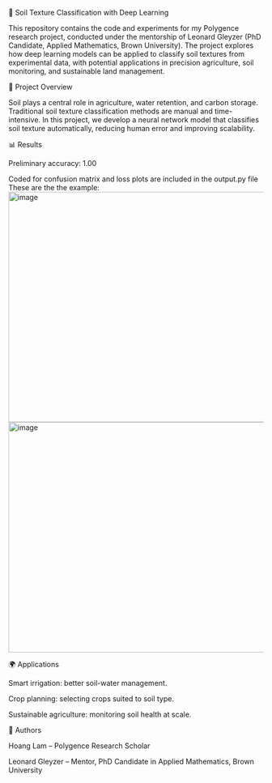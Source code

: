 🌱 Soil Texture Classification with Deep Learning

This repository contains the code and experiments for my Polygence research project, conducted under the mentorship of Leonard Gleyzer (PhD Candidate, Applied Mathematics, Brown University). The project explores how deep learning models can be applied to classify soil textures from experimental data, with potential applications in precision agriculture, soil monitoring, and sustainable land management.

📌 Project Overview

Soil plays a central role in agriculture, water retention, and carbon storage. Traditional soil texture classification methods are manual and time-intensive. In this project, we develop a neural network model that classifies soil texture automatically, reducing human error and improving scalability.


📊 Results

Preliminary accuracy: 1.00

Coded for confusion matrix and loss plots are included in the output.py file
These are the the example:
<img width="507" height="455" alt="image" src="https://github.com/user-attachments/assets/c39d75cb-110e-473a-9108-f723355d0d64" />
<img width="562" height="455" alt="image" src="https://github.com/user-attachments/assets/1a2d2a10-8236-4640-a10d-fa3cc764b471" />



🌍 Applications

Smart irrigation: better soil-water management.

Crop planning: selecting crops suited to soil type.

Sustainable agriculture: monitoring soil health at scale.

👥 Authors

Hoang Lam – Polygence Research Scholar

Leonard Gleyzer – Mentor, PhD Candidate in Applied Mathematics, Brown University

